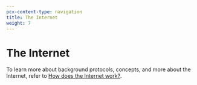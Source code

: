 ```yaml
---
pcx-content-type: navigation
title: The Internet
weight: 7
---
```


# The Internet

To learn more about background protocols, concepts, and more about the Internet, refer to [How does the Internet work?](https://www.cloudflare.com/learning/network-layer/how-does-the-internet-work/).
